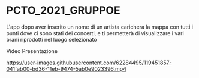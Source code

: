 # PCTO_2021_GRUPPOE

L'app dopo aver inserito un nome di un artista carichera la mappa con tutti i punti dove ci sono stati dei concerti, e ti permetterà di visualizzare i vari brani riprodotti nel luogo selezionato

Video Presentazione


https://user-images.githubusercontent.com/62284495/119451857-041fab00-bd36-11eb-9474-5ab0e9023396.mp4



